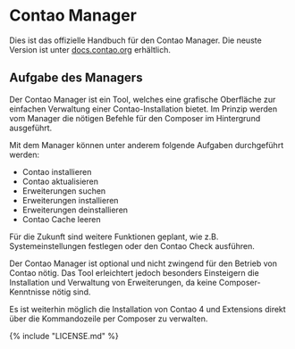 # Contao Manager

Dies ist das offizielle Handbuch für den Contao Manager. Die neuste
Version ist unter [docs.contao.org](https://docs.contao.org/)
erhältlich.


## Aufgabe des Managers

Der Contao Manager ist ein Tool, welches eine grafische Oberfläche zur
einfachen Verwaltung einer Contao-Installation bietet. Im Prinzip werden
vom Manager die nötigen Befehle für den Composer im Hintergrund
ausgeführt.

Mit dem Manager können unter anderem folgende Aufgaben durchgeführt werden:
* Contao installieren
* Contao aktualisieren
* Erweiterungen suchen
* Erweiterungen installieren
* Erweiterungen deinstallieren
* Contao Cache leeren

Für die Zukunft sind weitere Funktionen geplant, wie z.B. Systemeinstellungen
festlegen oder den Contao Check ausführen.

Der Contao Manager ist optional und nicht zwingend für den Betrieb von Contao
nötig. Das Tool erleichtert jedoch besonders Einsteigern die Installation und
Verwaltung von Erweiterungen, da keine Composer-Kenntnisse nötig sind.

Es ist weiterhin möglich die Installation von Contao 4 und Extensions direkt
über die Kommandozeile per Composer zu verwalten.

{% include "LICENSE.md" %}
